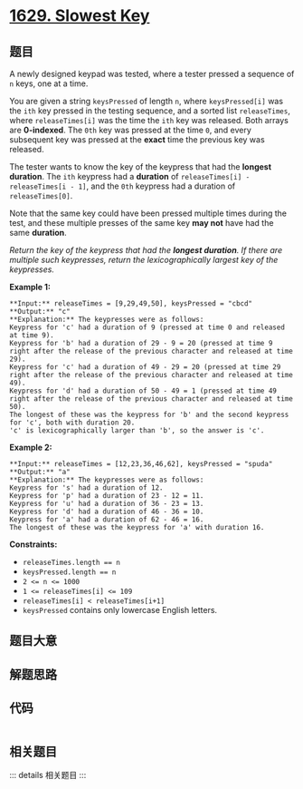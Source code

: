 # [1629. Slowest Key](https://leetcode.com/problems/slowest-key)

## 题目

A newly designed keypad was tested, where a tester pressed a sequence of `n`
keys, one at a time.

You are given a string `keysPressed` of length `n`, where `keysPressed[i]` was
the `ith` key pressed in the testing sequence, and a sorted list
`releaseTimes`, where `releaseTimes[i]` was the time the `ith` key was
released. Both arrays are **0-indexed**. The `0th` key was pressed at the time
`0`, and every subsequent key was pressed at the **exact** time the previous
key was released.

The tester wants to know the key of the keypress that had the **longest
duration**. The `ith` keypress had a **duration** of `releaseTimes[i] -
releaseTimes[i - 1]`, and the `0th` keypress had a duration of
`releaseTimes[0]`.

Note that the same key could have been pressed multiple times during the test,
and these multiple presses of the same key **may not** have had the same
**duration**.

_Return the key of the keypress that had the **longest duration**. If there
are multiple such keypresses, return the lexicographically largest key of the
keypresses._



**Example 1:**

    
    
    **Input:** releaseTimes = [9,29,49,50], keysPressed = "cbcd"
    **Output:** "c"
    **Explanation:** The keypresses were as follows:
    Keypress for 'c' had a duration of 9 (pressed at time 0 and released at time 9).
    Keypress for 'b' had a duration of 29 - 9 = 20 (pressed at time 9 right after the release of the previous character and released at time 29).
    Keypress for 'c' had a duration of 49 - 29 = 20 (pressed at time 29 right after the release of the previous character and released at time 49).
    Keypress for 'd' had a duration of 50 - 49 = 1 (pressed at time 49 right after the release of the previous character and released at time 50).
    The longest of these was the keypress for 'b' and the second keypress for 'c', both with duration 20.
    'c' is lexicographically larger than 'b', so the answer is 'c'.
    

**Example 2:**

    
    
    **Input:** releaseTimes = [12,23,36,46,62], keysPressed = "spuda"
    **Output:** "a"
    **Explanation:** The keypresses were as follows:
    Keypress for 's' had a duration of 12.
    Keypress for 'p' had a duration of 23 - 12 = 11.
    Keypress for 'u' had a duration of 36 - 23 = 13.
    Keypress for 'd' had a duration of 46 - 36 = 10.
    Keypress for 'a' had a duration of 62 - 46 = 16.
    The longest of these was the keypress for 'a' with duration 16.



**Constraints:**

  * `releaseTimes.length == n`
  * `keysPressed.length == n`
  * `2 <= n <= 1000`
  * `1 <= releaseTimes[i] <= 109`
  * `releaseTimes[i] < releaseTimes[i+1]`
  * `keysPressed` contains only lowercase English letters.


## 题目大意

## 解题思路

## 代码

```javascript

```

## 相关题目

::: details 相关题目
:::
